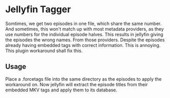 # Jellyfin Tagger
Somtimes, we get two episodes in one file, which share the same number.
And sometimes, this won't match up with most metadata providers, as they use numbers for the individual episode halves.
This results in jellyfin giving the episodes the wrong names. From those providers. 
Despite the episodes already having embedded tags with correct information.
This is annoying.
This plugin workaround shall fix this.

## Usage
Place a .forcetags file into the same directory as the episodes to apply the workaround on.
Now jellyfin will extract the episode titles from their embedded MKV tags and apply them to its database.
